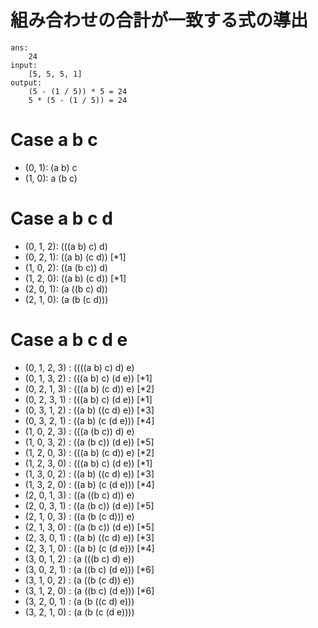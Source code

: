 
# 組み合わせの合計が一致する式の導出

```
ans:
    24
input:
    [5, 5, 5, 1]
output:
    (5 - (1 / 5)) * 5 = 24
    5 * (5 - (1 / 5)) = 24
```

# Case a b c

- (0, 1): (a b) c
- (1, 0): a (b c)

# Case a b c d

- (0, 1, 2): (((a b) c) d)
- (0, 2, 1): ((a b) (c d)) [*1]
- (1, 0, 2): ((a (b c)) d)
- (1, 2, 0): ((a b) (c d)) [*1]
- (2, 0, 1): (a ((b c) d))
- (2, 1, 0): (a (b (c d)))

# Case a b c d e

- (0, 1, 2, 3) : ((((a b) c) d) e)
- (0, 1, 3, 2) : (((a b) c) (d e)) [*1]
- (0, 2, 1, 3) : (((a b) (c d)) e) [*2]
- (0, 2, 3, 1) : (((a b) c) (d e)) [*1]
- (0, 3, 1, 2) : ((a b) ((c d) e)) [*3]
- (0, 3, 2, 1) : ((a b) (c (d e))) [*4]
- (1, 0, 2, 3) : (((a (b c)) d) e)
- (1, 0, 3, 2) : ((a (b c)) (d e)) [*5]
- (1, 2, 0, 3) : (((a b) (c d)) e) [*2]
- (1, 2, 3, 0) : (((a b) c) (d e)) [*1]
- (1, 3, 0, 2) : ((a b) ((c d) e)) [*3]
- (1, 3, 2, 0) : ((a b) (c (d e))) [*4]
- (2, 0, 1, 3) : ((a ((b c) d)) e)
- (2, 0, 3, 1) : ((a (b c)) (d e)) [*5]
- (2, 1, 0, 3) : ((a (b (c d))) e)
- (2, 1, 3, 0) : ((a (b c)) (d e)) [*5]
- (2, 3, 0, 1) : ((a b) ((c d) e)) [*3]
- (2, 3, 1, 0) : ((a b) (c (d e))) [*4]
- (3, 0, 1, 2) : (a (((b c) d) e))
- (3, 0, 2, 1) : (a ((b c) (d e))) [*6]
- (3, 1, 0, 2) : (a ((b (c d)) e)) 
- (3, 1, 2, 0) : (a ((b c) (d e))) [*6]
- (3, 2, 0, 1) : (a (b ((c d) e)))
- (3, 2, 1, 0) : (a (b (c (d e))))
